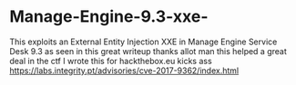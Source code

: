 # Manage-Engine-9.3-xxe-
This exploits an External Entity Injection XXE in Manage Engine Service Desk 9.3
as seen in this great writeup thanks allot man this helped a great deal in the ctf I wrote this for hackthebox.eu kicks ass
https://labs.integrity.pt/advisories/cve-2017-9362/index.html
